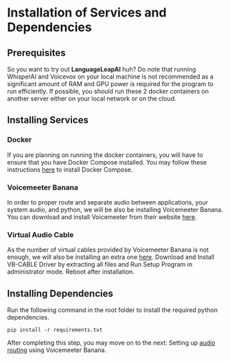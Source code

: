 # Installation of Services and Dependencies

## Prerequisites

So you want to try out **LanguageLeapAI** huh? 
Do note that running WhisperAI and Voicevox on your local machine is not recommended as a significant amount of RAM and GPU power is required for the program to run efficiently.
If possible, you should run these 2 docker containers on another server either on your local network or on the cloud. 

## Installing Services

### Docker

If you are planning on running the docker containers, you will have to ensure that you have Docker Compose installed.
You may follow these instructions [here](https://docs.docker.com.zh.xy2401.com/v17.12/compose/install/) to install Docker Compose.

### Voicemeeter Banana

In order to proper route and separate audio between applications, your system audio, and python, we will be also be installing Voicemeeter Banana.
You can download and install Voicemeeter from their website [here](https://vb-audio.com/Voicemeeter/banana.htm).

### Virtual Audio Cable

As the number of virtual cables provided by Voicemeeter Banana is not enough, we will also be installing an extra one [here](https://vb-audio.com/Cable/).
Download and Install VB-CABLE Driver by extracting all files and Run Setup Program in administrator mode. Reboot after installation.


## Installing Dependencies

Run the following command in the root folder to install the required python dependencies.

```pip install -r requirements.txt```

After completing this step, you may move on to the next: Setting up [audio routing](AUDIO.md) using Voicemeeter Banana.
